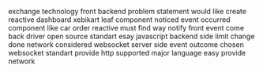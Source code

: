 exchange technology front backend problem statement would like create reactive dashboard xebikart leaf component noticed event occurred component like car order reactive must find way notify front event come back driver open source standart esay javascript backend side limit change done network considered websocket server side event outcome chosen websocket standart provide http supported major language easy provide network